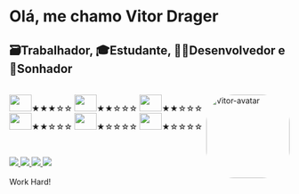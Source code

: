
<h1>Olá, me chamo Vitor Drager </h1>

<h2>🗃️Trabalhador, 🎓Estudante, 👨‍💻Desenvolvedor e 🚀Sonhador</h2>

<div style="display: inline_block" >
  
  <br>
  <img align="right" alt="Vitor-avatar" height="150" width="150" style="border-radius:50px;" 
src="https://cdn.discordapp.com/attachments/931351487886528532/931946418971758662/gifcode.gif">
  <img height="30" width="40" src="https://cdn.jsdelivr.net/gh/devicons/devicon/icons/javascript/javascript-original.svg">★★★☆☆
  <img height="30" width="40" src="https://cdn.jsdelivr.net/gh/devicons/devicon/icons/html5/html5-original.svg" />★★☆☆☆
  <img height="30" width="40" src="https://cdn.jsdelivr.net/gh/devicons/devicon/icons/css3/css3-original-wordmark.svg" />★★☆☆☆
  <img height="30" width="40" src="https://cdn.jsdelivr.net/gh/devicons/devicon/icons/python/python-original.svg">★★☆☆☆
  <img height="30" width="40" src="https://cdn.jsdelivr.net/gh/devicons/devicon/icons/mysql/mysql-original-wordmark.svg" />★☆☆☆☆
  <img height="30" width="40" src="https://cdn.jsdelivr.net/gh/devicons/devicon/icons/mongodb/mongodb-original-wordmark.svg" />★☆☆☆☆
  
  
  
</div>

  ##
  
<div style="display: inline_block">
  <br>
  <a href="https://www.instagram.com/vitordrager" target="_blank"> <img src="https://img.shields.io/badge/-Instagram-%23E4405F?style=for-the-badge&logo=instagram&logoColor=white"> </a>
  <a href="https://discord.gg/RzSGENtM" target="_blank"><img src="https://img.shields.io/badge/Discord-7289DA?style=for-the-badge&logo=discord&logoColor=white"> </a> 
  <a href="mailto:vitordrager09@gmail.com" target="_blank"><img src="https://img.shields.io/badge/-Gmail-%23333?style=for-the-badge&logo=gmail&logoColor=white"> </a>
  <a href="https://linkedin.com/in/vitor-drager-969494213" target="_blank"><img src="https://img.shields.io/badge/-LinkedIn-%230077B5?style=for-the-badge&logo=linkedin&logoColor=white"></a> 
</div>
<br>
Work Hard!

